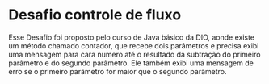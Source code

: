 # Desafio controle de fluxo

Esse Desafio foi proposto pelo curso de Java básico da DIO, aonde existe um método chamado contador, que recebe dois parâmetros
e precisa exibi uma mensagem para cara numero até o resultado da subtração do primeiro parâmetro e do segundo parâmetro.
Ele também exibi uma mensagem de erro se o primeiro parâmetro for maior que o segundo parâmetro.